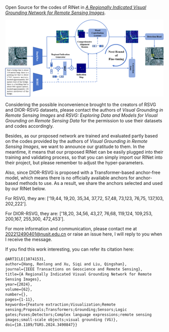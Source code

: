 Open Source for the codes of RINet in [*A Regionally Indicated Visual Grounding Network for Remote Sensing Images*](https://ieeexplore.ieee.org/document/10741531).

<div align="center">
  <img src="https://github.com/KevinDaldry/RINet/blob/main/WorkFlow.png">
</div>

Considering the possible inconvenience brought to the creators of RSVG and DIOR-RSVG datasets, please contact the authors of *Visual Grounding in Remote Sensing Images* and *RSVG: Exploring Data and Models for Visual
Grounding on Remote Sensing Data* for the permission to use their datasets and codes accordingly. 

Besides, as our proposed network are trained and evaluated partly based on the codes provided by the authors of *Visual Grounding in Remote Sensing Images*, we want to announce our gratitude to them. In the meantime, it means that our proposed RINet can be easily plugged into their training and validating process, so that you can simply import our RINet into their project, but please remember to adjust the hyper-parameters.  

Also, since DIOR-RSVG is proposed with a Transformer-based anchor-free model, which means there is no officially available anchors for anchor-based methods to use. As a result, we share the anchors selected and used by our RINet below.

For RSVG, they are: ['19,44, 19,20, 35,34, 37,72, 57,48, 73,123, 76,75, 137,103, 202,222'].

For DIOR-RSVG, they are: ['18,20, 34,56, 43,27, 76,68, 119,124, 109,253, 200,167, 255,300, 472,453'].

For more information and communication, please contact me at 202212490401@nusit.edu.cn or raise an issue here, I will reply to you when I receive the message.

If you find this work interesting, you can refer its citation here:

    @ARTICLE{10741531,
    author={Hang, Renlong and Xu, Siqi and Liu, Qingshan},
    journal={IEEE Transactions on Geoscience and Remote Sensing}, 
    title={A Regionally Indicated Visual Grounding Network for Remote Sensing Images}, 
    year={2024},
    volume={62},
    number={},
    pages={1-11},
    keywords={Feature extraction;Visualization;Remote sensing;Proposals;Transformers;Grounding;Sensors;Logic gates;Fuses;Detectors;Complex language expressions;remote sensing images;small-scale objects;visual grounding (VG)},
    doi={10.1109/TGRS.2024.3490847}}

